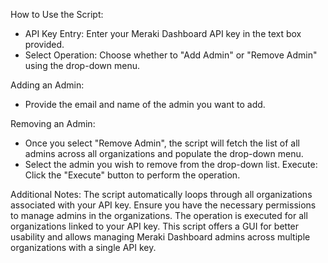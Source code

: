 How to Use the Script:

- API Key Entry: Enter your Meraki Dashboard API key in the text box provided.
- Select Operation: Choose whether to "Add Admin" or "Remove Admin" using the drop-down menu.

Adding an Admin:
  - Provide the email and name of the admin you want to add.

Removing an Admin:
- Once you select "Remove Admin", the script will fetch the list of all admins across all organizations and populate the drop-down menu.
- Select the admin you wish to remove from the drop-down list.
Execute: Click the "Execute" button to perform the operation.


Additional Notes:
The script automatically loops through all organizations associated with your API key.
Ensure you have the necessary permissions to manage admins in the organizations.
The operation is executed for all organizations linked to your API key.
This script offers a GUI for better usability and allows managing Meraki Dashboard admins across multiple organizations with a single API key.

